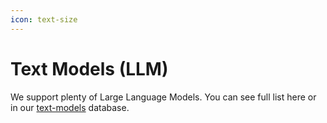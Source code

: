 ```yaml
---
icon: text-size
---
```


# Text Models (LLM)

We support plenty of Large Language Models. You can see full list here or in our [text-models](../model-database/text-models/ "mention") database.
